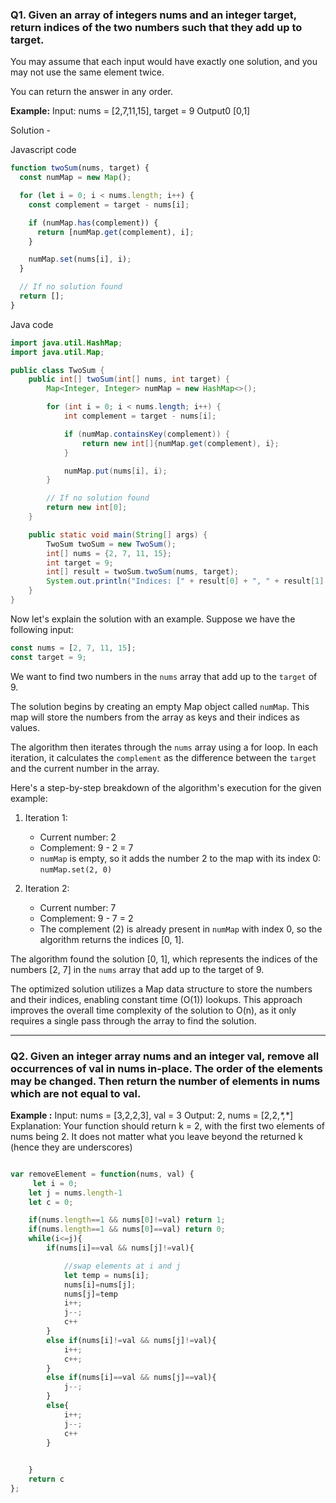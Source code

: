 ### Q1. Given an array of integers nums and an integer target, return indices of the two numbers such that they add up to target.

You may assume that each input would have exactly one solution, and you may not use the same element twice.

You can return the answer in any order.

**Example:**
Input: nums = [2,7,11,15], target = 9
Output0 [0,1]

Solution -

Javascript code

```javascript
function twoSum(nums, target) {
  const numMap = new Map();

  for (let i = 0; i < nums.length; i++) {
    const complement = target - nums[i];

    if (numMap.has(complement)) {
      return [numMap.get(complement), i];
    }

    numMap.set(nums[i], i);
  }

  // If no solution found
  return [];
}
```

Java code
```java
import java.util.HashMap;
import java.util.Map;

public class TwoSum {
    public int[] twoSum(int[] nums, int target) {
        Map<Integer, Integer> numMap = new HashMap<>();

        for (int i = 0; i < nums.length; i++) {
            int complement = target - nums[i];

            if (numMap.containsKey(complement)) {
                return new int[]{numMap.get(complement), i};
            }

            numMap.put(nums[i], i);
        }

        // If no solution found
        return new int[0];
    }

    public static void main(String[] args) {
        TwoSum twoSum = new TwoSum();
        int[] nums = {2, 7, 11, 15};
        int target = 9;
        int[] result = twoSum.twoSum(nums, target);
        System.out.println("Indices: [" + result[0] + ", " + result[1] + "]");
    }
}

```

Now let's explain the solution with an example. Suppose we have the following input:

```javascript
const nums = [2, 7, 11, 15];
const target = 9;
```

We want to find two numbers in the `nums` array that add up to the `target` of 9.

The solution begins by creating an empty Map object called `numMap`. This map will store the numbers from the array as keys and their indices as values.

The algorithm then iterates through the `nums` array using a for loop. In each iteration, it calculates the `complement` as the difference between the `target` and the current number in the array.

Here's a step-by-step breakdown of the algorithm's execution for the given example:

1. Iteration 1:
   - Current number: 2
   - Complement: 9 - 2 = 7
   - `numMap` is empty, so it adds the number 2 to the map with its index 0: `numMap.set(2, 0)`

2. Iteration 2:
   - Current number: 7
   - Complement: 9 - 7 = 2
   - The complement (2) is already present in `numMap` with index 0, so the algorithm returns the indices [0, 1].

The algorithm found the solution [0, 1], which represents the indices of the numbers [2, 7] in the `nums` array that add up to the target of 9.

The optimized solution utilizes a Map data structure to store the numbers and their indices, enabling constant time (O(1)) lookups. This approach improves the overall time complexity of the solution to O(n), as it only requires a single pass through the array to find the solution.

---

### Q2. Given an integer array nums and an integer val, remove all occurrences of val in nums in-place. The order of the elements may be changed. Then return the number of elements in nums which are not equal to val.

**Example :**
Input: nums = [3,2,2,3], val = 3
Output: 2, nums = [2,2,_*,_*]
Explanation: Your function should return k = 2, with the first two elements of nums being 2. It does not matter what you leave beyond the returned k (hence they are underscores)
```javascript

var removeElement = function(nums, val) {
     let i = 0;
    let j = nums.length-1
    let c = 0;

    if(nums.length==1 && nums[0]!=val) return 1;
    if(nums.length==1 && nums[0]==val) return 0;
    while(i<=j){
        if(nums[i]==val && nums[j]!=val){

            //swap elements at i and j
            let temp = nums[i];
            nums[i]=nums[j];
            nums[j]=temp
            i++;
            j--;
            c++
        }
        else if(nums[i]!=val && nums[j]!=val){
            i++;
            c++;
        }
        else if(nums[i]==val && nums[j]==val){
            j--;
        }
        else{
            i++;
            j--;
            c++
        }

        
    }
    return c
};
```